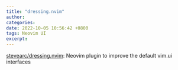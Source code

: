 ```yaml
---
title: "dressing.nvim"
author: 
categories: 
date: 2022-10-05 10:56:42 +0800
tags: Neovim UI
excerpt: 
---
```






[stevearc/dressing.nvim](https://github.com/stevearc/dressing.nvim/): Neovim plugin to improve the default vim.ui interfaces





